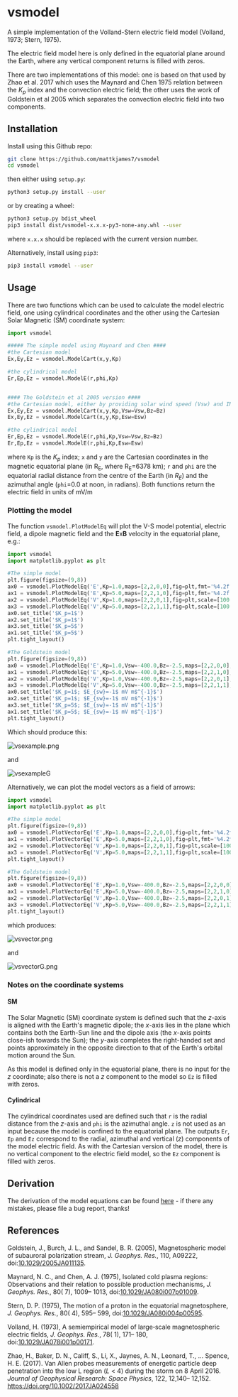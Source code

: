 # vsmodel
A simple implementation of the Volland-Stern electric field model (Volland, 1973; Stern, 1975).

The electric field model here is only defined in the equatorial plane around the Earth, where any vertical component returns is filled with zeros.

There are two implementations of this model: one is based on that used by Zhao et al. 2017 which uses the Maynard and Chen 1975 relation between the *K<sub>p</sub>* index and the convection electric field; the other uses the work of Goldstein et al 2005 which separates the convection electric field into two components.

## Installation

Install using this Github repo:

```bash
git clone https://github.com/mattkjames7/vsmodel
cd vsmodel
```

then either using `setup.py`:

```bash
python3 setup.py install --user
```

or by creating a wheel:

```bash
python3 setup.py bdist_wheel
pip3 install dist/vsmodel-x.x.x-py3-none-any.whl --user
```

where `x.x.x` should be replaced with the current version number.



Alternatively, install using `pip3`:

```bash
pip3 install vsmodel --user
```



## Usage

There are two functions which can be used to calculate the model electric field, one using cylindrical coordinates and the other using the Cartesian Solar Magnetic (SM) coordinate system:

```python
import vsmodel

##### The simple model using Maynard and Chen ####
#the Cartesian model
Ex,Ey,Ez = vsmodel.ModelCart(x,y,Kp)

#the cylindrical model
Er,Ep,Ez = vsmodel.ModelE(r,phi,Kp)


#### The Goldstein et al 2005 version ####
#the Cartesian model, either by providing solar wind speed (Vsw) and IMF Bz (Bz), or the equivalent E field (Esw)
Ex,Ey,Ez = vsmodel.ModelCart(x,y,Kp,Vsw=Vsw,Bz=Bz)
Ex,Ey,Ez = vsmodel.ModelCart(x,y,Kp,Esw=Esw)

#the cylindrical model
Er,Ep,Ez = vsmodel.ModelE(r,phi,Kp,Vsw=Vsw,Bz=Bz)
Er,Ep,Ez = vsmodel.ModelE(r,phi,Kp,Esw=Esw)
```

where `Kp` is the *K<sub>p</sub>* index; `x` and `y`  are the Cartesian coordinates in the magnetic equatorial plane (in R<sub>E</sub>, where R<sub>E</sub>=6378 km); `r` and `phi` are the equatorial radial distance from the centre of the Earth (in *R<sub>E</sub>*) and the azimuthal angle (`phi`=0.0 at noon, in radians). Both functions return the electric field in units of mV/m

### Plotting the model

The function `vsmodel.PlotModelEq` will plot the V-S model potential, electric field, a dipole magnetic field and the **E**x**B** velocity in the equatorial plane, e.g.:

```python
import vsmodel
import matplotlib.pyplot as plt

#The simple model
plt.figure(figsize=(9,8))
ax0 = vsmodel.PlotModelEq('E',Kp=1.0,maps=[2,2,0,0],fig=plt,fmt='%4.2f',scale=[0.01,10.0])
ax1 = vsmodel.PlotModelEq('E',Kp=5.0,maps=[2,2,1,0],fig=plt,fmt='%4.2f',scale=[0.01,10.0])
ax2 = vsmodel.PlotModelEq('V',Kp=1.0,maps=[2,2,0,1],fig=plt,scale=[100.0,100000.0])
ax3 = vsmodel.PlotModelEq('V',Kp=5.0,maps=[2,2,1,1],fig=plt,scale=[100.0,100000.0])
ax0.set_title('$K_p=1$')
ax2.set_title('$K_p=1$')
ax3.set_title('$K_p=5$')
ax1.set_title('$K_p=5$')
plt.tight_layout()

#The Goldstein model
plt.figure(figsize=(9,8))
ax0 = vsmodel.PlotModelEq('E',Kp=1.0,Vsw=-400.0,Bz=-2.5,maps=[2,2,0,0],fig=plt,fmt='%4.2f',scale=[0.01,10.0])
ax1 = vsmodel.PlotModelEq('E',Kp=5.0,Vsw=-400.0,Bz=-2.5,maps=[2,2,1,0],fig=plt,fmt='%4.2f',scale=[0.01,10.0])
ax2 = vsmodel.PlotModelEq('V',Kp=1.0,Vsw=-400.0,Bz=-2.5,maps=[2,2,0,1],fig=plt,scale=[100.0,10000.0])
ax3 = vsmodel.PlotModelEq('V',Kp=5.0,Vsw=-400.0,Bz=-2.5,maps=[2,2,1,1],fig=plt,scale=[100.0,10000.0])
ax0.set_title('$K_p=1$; $E_{sw}=-1$ mV m$^{-1}$')
ax2.set_title('$K_p=1$; $E_{sw}=-1$ mV m$^{-1}$')
ax3.set_title('$K_p=5$; $E_{sw}=-1$ mV m$^{-1}$')
ax1.set_title('$K_p=5$; $E_{sw}=-1$ mV m$^{-1}$')
plt.tight_layout()
```

Which should produce this:

![vsexample.png](vsexample.png)

and

![vsexampleG](vsexampleG.png)

Alternatively, we can plot the model vectors as a field of arrows:

```python
import vsmodel
import matplotlib.pyplot as plt

#The simple model
plt.figure(figsize=(9,8))
ax0 = vsmodel.PlotVectorEq('E',Kp=1.0,maps=[2,2,0,0],fig=plt,fmt='%4.2f',scale=[0.01,10.0])
ax1 = vsmodel.PlotVectorEq('E',Kp=5.0,maps=[2,2,1,0],fig=plt,fmt='%4.2f',scale=[0.01,10.0])
ax2 = vsmodel.PlotVectorEq('V',Kp=1.0,maps=[2,2,0,1],fig=plt,scale=[100.0,100000.0])
ax3 = vsmodel.PlotVectorEq('V',Kp=5.0,maps=[2,2,1,1],fig=plt,scale=[100.0,100000.0])
plt.tight_layout()

#The Goldstein model
plt.figure(figsize=(9,8))
ax0 = vsmodel.PlotVectorEq('E',Kp=1.0,Vsw=-400.0,Bz=-2.5,maps=[2,2,0,0],fig=plt,fmt='%4.2f',scale=[0.01,10.0])
ax1 = vsmodel.PlotVectorEq('E',Kp=5.0,Vsw=-400.0,Bz=-2.5,maps=[2,2,1,0],fig=plt,fmt='%4.2f',scale=[0.01,10.0])
ax2 = vsmodel.PlotVectorEq('V',Kp=1.0,Vsw=-400.0,Bz=-2.5,maps=[2,2,0,1],fig=plt,scale=[100.0,100000.0])
ax3 = vsmodel.PlotVectorEq('V',Kp=5.0,Vsw=-400.0,Bz=-2.5,maps=[2,2,1,1],fig=plt,scale=[100.0,100000.0])
plt.tight_layout()
```

which produces:

![vsvector.png](vsvector.png)

and

![vsvectorG.png](vsvectorG.png)

### Notes on the coordinate systems

#### SM

The Solar Magnetic (SM) coordinate system is defined such that the *z*-axis is aligned with the Earth's magnetic dipole; the *x*-axis lies in the plane which contains both the Earth-Sun line and the dipole axis (the *x*-axis points close-ish towards the Sun); the *y*-axis completes the right-handed set and points approximately in the opposite direction to that of the Earth's orbital motion around the Sun.

As this model is defined only in the equatorial plane, there is no input for the *z* coordinate; also there is not a *z* component to the model so `Ez` is filled with zeros.

#### Cylindrical

The cylindrical coordinates used are defined such that `r` is the radial distance from the *z*-axis and `phi` is the azimuthal angle. `z` is not used as an input because the model is confined to the equatorial plane. The outputs `Er`, `Ep` and `Ez` correspond to the radial, azimuthal and vertical (*z*) components of the model electric field. As with the Cartesian version of the model, there is no vertical component to the electric field model, so the `Ez` component is filled with zeros.

## Derivation

The derivation of the model equations can be found [here](doc/vsmodel.pdf) - if there any mistakes, please file a bug report, thanks!



## References

Goldstein, J., Burch, J. L., and Sandel, B. R. (2005), Magnetospheric model of subauroral polarization stream, *J. Geophys. Res.*, 110, A09222, doi:[10.1029/2005JA011135](https://doi.org/10.1029/2005JA011135).

Maynard, N. C., and Chen, A. J. (1975), Isolated cold plasma regions: Observations and their relation to possible production mechanisms, *J. Geophys. Res.*, 80( 7), 1009– 1013, doi:[10.1029/JA080i007p01009](https://doi.org/10.1029/JA080i007p01009).

Stern, D. P. (1975), The motion of a proton in the equatorial magnetosphere, *J. Geophys. Res.*, 80( 4), 595– 599, doi:[10.1029/JA080i004p00595](https://doi.org/10.1029/JA080i004p00595).

Volland, H. (1973), A semiempirical model of large‐scale magnetospheric electric fields, *J. Geophys. Res.*, 78( 1), 171– 180, doi:[10.1029/JA078i001p00171](https://doi.org/10.1029/JA078i001p00171).

Zhao, H., Baker, D. N., Califf, S., Li, X., Jaynes, A. N., Leonard, T., … Spence, H. E. (2017). Van Allen probes measurements of energetic particle deep penetration into the low L region (*L* < 4) during the storm on 8 April 2016. *Journal of Geophysical Research: Space Physics*, 122, 12,140– 12,152. https://doi.org/10.1002/2017JA024558